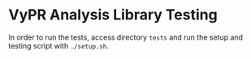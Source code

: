 # VyPR Analysis Library Testing

In order to run the tests, access directory ``tests`` and run the setup and testing script with ``./setup.sh``.
